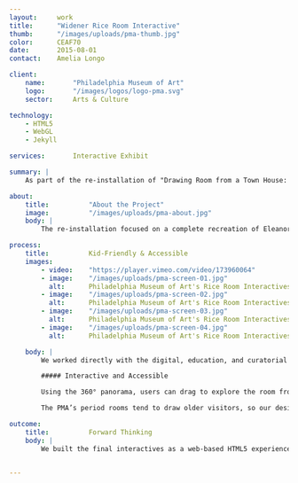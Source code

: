 ```yaml
---
layout:     work
title:      "Widener Rice Room Interactive"
thumb:      "/images/uploads/pma-thumb.jpg"
color:      CEAF70
date:       2015-08-01
contact:    Amelia Longo

client:
    name:       "Philadelphia Museum of Art"
    logo:       "/images/logos/logo-pma.svg"
    sector:     Arts & Culture

technology:
    - HTML5
    - WebGL
    - Jekyll

services:       Interactive Exhibit

summary: |
    As part of the re-installation of "Drawing Room from a Town House: 901 Fifth Avenue, New York City," the Philadelphia Museum of Art reached out to us to create a pair of high resolution digital interactives to allow visitors to take a closer look at 66 of the room’s objects.

about:
    title:          "About the Project"
    image:          "/images/uploads/pma-about.jpg"
    body: |
        The re-installation focused on a complete recreation of Eleanore Elkins Widener Rice's Gilded Age drawing room as designed by the firm of Maison Carlhian in 1923. The PMA wanted interactives to allow visitors to delve into the context of the time period and this particular family's story, and to give them a closer look at the collection of eighteenth-century French furniture and decorative arts, including objects from Louis XVI and Marie Antoinette.

process:
    title:          Kid-Friendly & Accessible
    images:
        - video:    "https://player.vimeo.com/video/173960064"
        - image:    "/images/uploads/pma-screen-01.jpg"
          alt:      Philadelphia Museum of Art's Rice Room Interactives
        - image:    "/images/uploads/pma-screen-02.jpg"
          alt:      Philadelphia Museum of Art's Rice Room Interactives
        - image:    "/images/uploads/pma-screen-03.jpg"
          alt:      Philadelphia Museum of Art's Rice Room Interactives
        - image:    "/images/uploads/pma-screen-04.jpg"
          alt:      Philadelphia Museum of Art's Rice Room Interactives

    body: |
        We worked directly with the digital, education, and curatorial teams in a hands-on and highly collaborative process. We helped refine text in collaboration with their content specialist and curator, to best fit it into the existing structure and to draw users in. We tested animation and interactivity through early prototypes, and worked through six rounds of wireframes and three rounds of design revisions in under two months to rapidly incorporate feedback throughout the project timeline. Our on-site development sessions gave PMA staff direct, immediate input on refinements and quality assurance, improving user experience throughout the process. We used [Slack](https://slack.com/), an online team communication tool, as a way to encourage more casual, frequent conversation, as well as for small file storage so that everything was in one place.

        ##### Interactive and Accessible

        Using the 360° panorama, users can drag to explore the room from multiple angles, or pinch and zoom to see objects in the distance. They can zoom in and out on individual objects, drag to spin an object and view it from different angles, and explore contextual imagery related to the object and its history. We also replicated the cabinets in the space as interactive elements, so that visitors can open them and examine otherwise hidden objects in detail.

        The PMA’s period rooms tend to draw older visitors, so our design centered on accessibility, including a text size control to enlarge text throughout the interface. Using feedback from user testing, we added instructional icons to help explain the various touch controls for unfamiliar audiences.

outcome:
    title:          Forward Thinking
    body: |
        We built the final interactives as a web-based HTML5 experience with an easy-to-update data management system using Jekyll, and installed them on 20” SHARP LED multitouch displays in the gallery space.  The PMA wanted to work towards integrating a content management system (CMS) in the future, allowing for content updates without hard coding, so we designed with flexibility in mind. We used a data structure with JSON that allows for content changes with minimal developer support, and that also allows for integration of the CMS of their choice, so that the interactives can be used in other period rooms as well.


---
```


